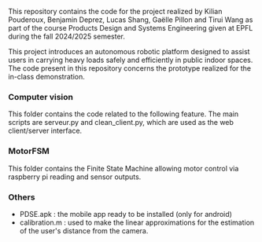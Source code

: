 This repository contains the code for the project realized by Kilian Pouderoux, Benjamin Deprez, Lucas Shang, Gaëlle Pillon and Tirui Wang as part of the course Products Design and Systems Engineering given at EPFL during the fall 2024/2025 semester.

This project introduces an autonomous robotic platform designed to assist users in carrying heavy
loads safely and efficiently in public indoor spaces. The code present in this repository concerns the prototype realized for the in-class demonstration.

### Computer vision
This folder contains the code related to the following feature. The main scripts are serveur.py and clean_client.py, which are used as the web client/server interface.

### MotorFSM
This folder contains the Finite State Machine allowing motor control via raspberry pi reading and sensor outputs.


### Others
-  PDSE.apk : the mobile app ready to be installed (only for android)
-  calibration.m : used to make the linear approximations for the estimation of the user's distance from the camera.
